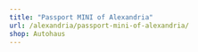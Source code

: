 ```yaml
---
title: "Passport MINI of Alexandria"
url: /alexandria/passport-mini-of-alexandria/
shop: Autohaus
---
```

